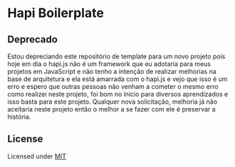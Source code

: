 # Hapi Boilerplate

## Deprecado
Estou depreciando este repositório de template para um novo projeto pois hoje em dia o hapi.js não é um framework que eu adotaria para meus projetos em JavaScript e não tenho a intenção de realizar melhorias na base de arquitetura e ela está amarrada com o hapi.js e vejo que isso é um erro e espero que outras pessoas não venham a cometer o mesmo erro como realizei neste projeto, foi bom no ínicio para diversos aprendizados e isso basta para este projeto. Qualquer nova solicitação, melhoria já não aceitaria neste projeto então o melhor a se fazer com ele é preservar a história.

## License
Licensed under [MIT](https://github.com/Oda2/hapi-boilerplate/blob/master/LICENSE)
